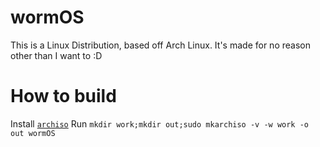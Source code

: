 # wormOS
This is a Linux Distribution, based off Arch Linux. It's made for no reason other than I want to :D

# How to build
Install [`archiso`](https://wiki.archlinux.org/title/archiso)
Run `mkdir work;mkdir out;sudo mkarchiso -v -w work -o out wormOS`
